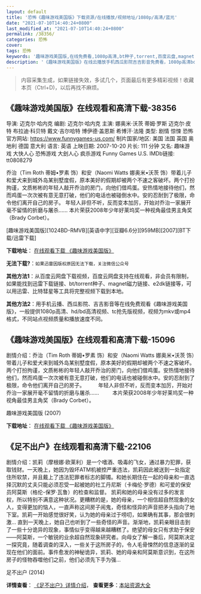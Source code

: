 ```yaml
---
layout: default
title: '恐怖《趣味游戏美国版》下载资源/在线播放/视频地址/1080p/高清/蓝光'
date: "2021-07-10T14:40:24+0800"
last_modified_at: "2021-07-10T14:40:24+0800"
permalink: /38356/
categories: 恐怖
cover:
tags: 恐怖
keywords: '趣味游戏美国版,在线免费看,1080p高清,bt种子,torrent,百度云盘,magnet,磁力链,迅雷下载资源'
description: '《趣味游戏美国版》在线云播放手机西瓜影院吉吉影音免费看，1080p高清bd/hd未删减完整版和tc抢先枪版，mkv/mp4格式，附带bt/torrent种子、magnet/磁力链、百度云盘、网盘资源迅雷下载链接'
---
```


>内容采集生成，如果链接失效，多试几个，页面最后有更多精彩视频！收藏本页（Ctrl+D)，以后再找不麻烦。


## 《趣味游戏美国版》在线观看和高清下载-38356

导演: 迈克尔·哈内克 编剧: 迈克尔·哈内克 主演: 娜奥米·沃茨 蒂姆·罗斯 迈克尔·皮特 布拉迪·科贝特 戴文·吉尔哈特 博伊德·盖恩斯 希博汗·法隆 类型: 剧情 惊悚 恐怖 官方网站: https://www.funnygames-us.com/ 制片国家/地区: 美国 法国 英国 奥地利 德国 意大利 语言: 英语 上映日期: 2007-10-20 片长: 111 分钟 又名: 趣味游戏 大快人心 恐怖游戏 大刽人心 疯杀游戏 Funny Games U.S. IMDb链接: tt0808279

乔治（Tim Roth 蒂姆•罗素 饰）和安（Naomi Watts 娜奥米•沃茨 饰）带着儿子和爱犬来到城外岛某别墅度假，原本美好的假期却被两个不速之客破坏。两个打扮拘谨，文质彬彬的年轻人敲开乔治的房门，向他们借鸡蛋。安热情地接待他们，然而鸡蛋一次次被有意无意打破，他们的电话也被碰倒水中。安的忍耐到了极限，命令他们离开自己的房子。 年轻人非但不听，反而变本加厉，开始对乔治一家展开毫不留情的折磨与屠杀…… 本片荣获2008年少年好莱坞奖一种视角最佳男主角奖（Brady Corbet）。


[趣味游戏美国版][1024BD-RMVB][英语中字][豆瓣6.6分][959MB][2007][BT下载/迅雷下载]

**下载地址**： [在线观看下载 《趣味游戏美国版》](https://www.btdx8.com/torrent/funny_games_2007.html) 


**无法下载?**：`如果迅雷因版权原因无法下载，关注微信公众号 `

**其他方法1**：从百度云网盘下载视频，百度云网盘支持在线观看，非会员有限制，如果能找到迅雷下载链接、bt/torrent种子、magnet磁力链接、e2dk链接等，可以用迅雷、比特彗星等工具将完整视频下载到本地。

**其他方法2**：用手机云播、西瓜影院、吉吉影音等在线免费观看《趣味游戏美国版》，一般提供1080p高清、hd/bd高清视频、tc抢先版视频，视频为mkv或mp4格式，不同站点视频质量和播放速度不同。


## 《趣味游戏美国版》在线观看和高清下载-15096

剧情介绍：乔治（Tim Roth 蒂姆•罗素 饰）和安（Naomi Watts 娜奥米•沃茨 饰）带着儿子和爱犬来到城外岛某别墅度假，原本美好的假期却被两个不速之客破坏。两个打扮拘谨，文质彬彬的年轻人敲开乔治的房门，向他们借鸡蛋。安热情地接待他们，然而鸡蛋一次次被有意无意打破，他们的电话也被碰倒水中。安的忍耐到了极限，命令他们离开自己的房子。  　　年轻人非但不听，反而变本加厉，开始对乔治一家展开毫不留情的折磨与屠杀……  　　本片荣获2008年少年好莱坞奖一种视角最佳男主角奖（Brady Corbet）。


趣味游戏美国版 (2007)

**下载地址**： [在线观看下载 《趣味游戏美国版》](https://www.btbtdy.me/btdy/dy4807.html) 


## 《足不出户》在线观看和高清下载-22106

剧情介绍：凯莉（摩根娜·欧莱利）是一个嗜酒、吸毒的飞女，通过暴力犯罪，获取钱财。一天晚上，她因为毁坏ATM机被控严重违法，凯莉因此被送到一处指定住所软禁，并且戴上了违法犯罪者标志的脚镯。和她长期住在一起的母亲和一直选择沉默的丈夫只能必须忍受一起被她的社工丹尼斯（卡梅伦·罗德）和可爱的保安员阿莫斯（格伦-保罗·瓦鲁）的检查和监督。   凯莉和她的母亲没有过多的发言权，所以特别不满意这种状况。更糟糕的是，她的母亲，一个相信超自然现象的女人，变得更加的恼人，一直声称这间房子闹鬼，奇怪和怪异的声音把矛头指向了地下室。凯莉一开始感觉很好笑，认为她的母亲过于唠叨，如果确有其事，那会很刺激…   直到一天晚上，她自己也听到了一些奇怪的声音。渐渐地，凯莉亲眼目击到了一些十分诡异的现象，事情似乎变得越来越糟糕了。绝望的母女只有求助于保安——阿莫斯，一个敏锐的业余超自然现象研究者。向母女了解一番后，阿莫斯决定一探究竟，随着调查的深入，一些关于这所房子的，令人毛骨悚然的信息逐渐的呈现在他们的面前。事件愈发的神秘诡异，凯莉、她的母亲和阿莫斯意识到，在这所房子的怪物吞噬他们之前，他们必须先下手为强…


足不出户 (2014)

**详情查看**： [《足不出户》详情介绍](/movie/22106/)， **查看更多**：[本站资源大全](/movie/t/all/)

